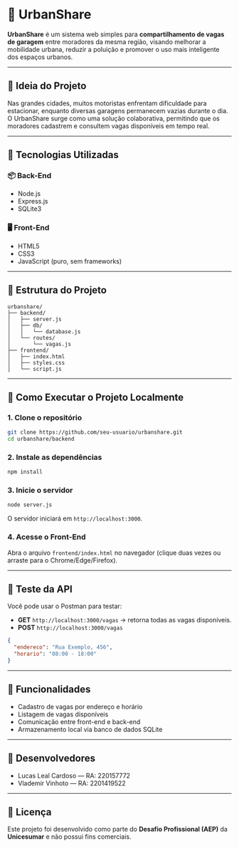 
# 🚗 UrbanShare

**UrbanShare** é um sistema web simples para **compartilhamento de vagas de garagem** entre moradores da mesma região, visando melhorar a mobilidade urbana, reduzir a poluição e promover o uso mais inteligente dos espaços urbanos.

---

## 🧠 Ideia do Projeto

Nas grandes cidades, muitos motoristas enfrentam dificuldade para estacionar, enquanto diversas garagens permanecem vazias durante o dia. O UrbanShare surge como uma solução colaborativa, permitindo que os moradores cadastrem e consultem vagas disponíveis em tempo real.

---

## 🔧 Tecnologias Utilizadas

### 📦 Back-End
- Node.js
- Express.js
- SQLite3

### 🖥️ Front-End
- HTML5
- CSS3
- JavaScript (puro, sem frameworks)

---

## 📁 Estrutura do Projeto

```
urbanshare/
├── backend/
│   ├── server.js
│   ├── db/
│   │   └── database.js
│   └── routes/
│       └── vagas.js
├── frontend/
│   ├── index.html
│   ├── styles.css
│   └── script.js
```

---

## 🚀 Como Executar o Projeto Localmente

### 1. Clone o repositório

```bash
git clone https://github.com/seu-usuario/urbanshare.git
cd urbanshare/backend
```

### 2. Instale as dependências

```bash
npm install
```

### 3. Inicie o servidor

```bash
node server.js
```

O servidor iniciará em `http://localhost:3000`.

### 4. Acesse o Front-End

Abra o arquivo `frontend/index.html` no navegador (clique duas vezes ou arraste para o Chrome/Edge/Firefox).

---

## 🧪 Teste da API

Você pode usar o Postman para testar:

- **GET** `http://localhost:3000/vagas` → retorna todas as vagas disponíveis.
- **POST** `http://localhost:3000/vagas`

```json
{
  "endereco": "Rua Exemplo, 456",
  "horario": "08:00 - 18:00"
}
```

---

## 📌 Funcionalidades

- Cadastro de vagas por endereço e horário
- Listagem de vagas disponíveis
- Comunicação entre front-end e back-end
- Armazenamento local via banco de dados SQLite

---

## 👥 Desenvolvedores

- Lucas Leal Cardoso — RA: 220157772  
- Vlademir Vinhoto — RA: 2201419522

---

## 📂 Licença

Este projeto foi desenvolvido como parte do **Desafio Profissional (AEP)** da **Unicesumar** e não possui fins comerciais.
